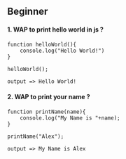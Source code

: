 ## Beginner 


#### 1.  WAP to print hello world in js ?

    function helloWorld(){
        console.log("Hello World!")
    }

    helloWorld();

    output => Hello World!

#### 2. WAP to print your name ?

    function printName(name){
        console.log("My Name is "+name);
    }

    printName("Alex");

    output => My Name is Alex
